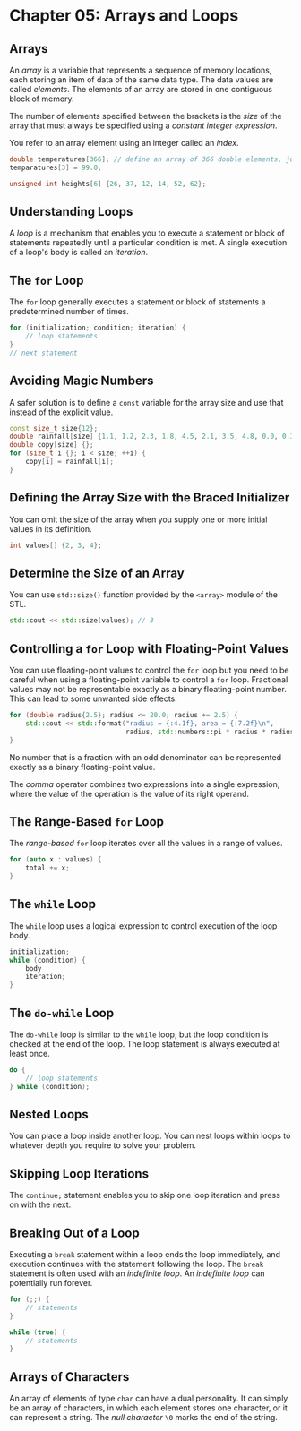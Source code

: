 # Chapter 05: Arrays and Loops

## Arrays

An _array_ is a variable that represents a sequence of memory locations, each
storing an item of data of the same data type. The data values are called
_elements_. The elements of an array are stored in one contiguous block of
memory.

The number of elements specified between the brackets is the _size_ of the array
that must always be specified using a _constant integer expression_.

You refer to an array element using an integer called an _index_.

```cpp
double temperatures[366]; // define an array of 366 double elements, just junk values
temparatures[3] = 99.0;

unsigned int heights[6] {26, 37, 12, 14, 52, 62};
```

## Understanding Loops

A _loop_ is a mechanism that enables you to execute a statement or block of
statements repeatedly until a particular condition is met. A single execution of
a loop's body is called an _iteration_.

## The `for` Loop

The `for` loop generally executes a statement or block of statements a
predetermined number of times.

```cpp
for (initialization; condition; iteration) {
    // loop statements
}
// next statement
```

## Avoiding Magic Numbers

A safer solution is to define a `const` variable for the array size and use that
instead of the explicit value.

```cpp
const size_t size{12};
double rainfall[size] {1.1, 1.2, 2.3, 1.8, 4.5, 2.1, 3.5, 4.8, 0.0, 0.3, 0.6, 0.7};
double copy[size] {};
for (size_t i {}; i < size; ++i) {
    copy[i] = rainfall[i];
}
```

## Defining the Array Size with the Braced Initializer

You can omit the size of the array when you supply one or more initial values in
its definition.

```cpp
int values[] {2, 3, 4};
```

## Determine the Size of an Array

You can use `std::size()` function provided by the `<array>` module of the STL.

```cpp
std::cout << std::size(values); // 3
```

## Controlling a `for` Loop with Floating-Point Values

You can use floating-point values to control the `for` loop but you need to be
careful when using a floating-point variable to control a `for` loop. Fractional
values may not be representable exactly as a binary floating-point number. This
can lead to some unwanted side effects.

```cpp
for (double radius{2.5}; radius <= 20.0; radius += 2.5) {
    std::cout << std::format("radius = {:4.1f}, area = {:7.2f}\n",
                             radius, std::numbers::pi * radius * radius);
}
```

No number that is a fraction with an odd denominator can be represented exactly
as a binary floating-point value.

The _comma_ operator combines two expressions into a single expression, where
the value of the operation is the value of its right operand.

## The Range-Based `for` Loop

The _range-based_ `for` loop iterates over all the values in a range of values.

```cpp
for (auto x : values) {
    total += x;
}
```

## The `while` Loop

The `while` loop uses a logical expression to control execution of the loop
body.

```cpp
initialization;
while (condition) {
    body
    iteration;
}
```

## The `do-while` Loop

The `do-while` loop is similar to the `while` loop, but the loop condition is
checked at the end of the loop. The loop statement is always executed at least
once.

```cpp
do {
    // loop statements
} while (condition);
```

## Nested Loops

You can place a loop inside another loop. You can nest loops within loops to
whatever depth you require to solve your problem.

## Skipping Loop Iterations

The `continue;` statement enables you to skip one loop iteration and press on
with the next.

## Breaking Out of a Loop

Executing a `break` statement within a loop ends the loop immediately, and
execution continues with the statement following the loop. The `break` statement
is often used with an _indefinite loop_. An _indefinite loop_ can potentially
run forever.

```cpp
for (;;) {
    // statements
}

while (true) {
    // statements
}
```

## Arrays of Characters

An array of elements of type `char` can have a dual personality. It can simply
be an array of characters, in which each element stores one character, or it can
represent a string. The _null character_ `\0` marks the end of the string.
